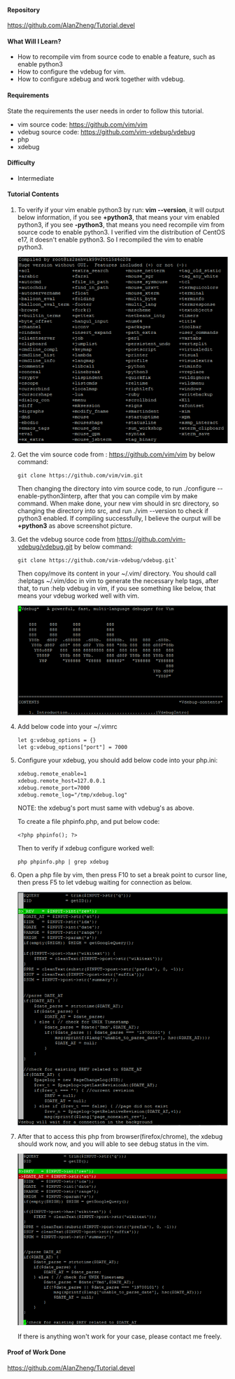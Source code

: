 #### Repository
https://github.com/AlanZheng/Tutorial.devel

#### What Will I Learn?
- How to recompile vim from source code to enable a feature, such as enable python3
- How to configure the vdebug for vim.
- How to configure xdebug and work together with vdebug.

#### Requirements
State the requirements the user needs in order to follow this tutorial.

- vim source code: https://github.com/vim/vim
- vdebug source code: https://github.com/vim-vdebug/vdebug
- php
- xdebug

#### Difficulty
- Intermediate

#### Tutorial Contents
1. To verify if your vim enable python3 by run: **vim --version**, it will output below information, if you see **+python3**, that means your vim enabled python3, if you see **-python3**, that means you need recompile vim from source code to enable python3. I verified vim the distribution of CentOS e17, it doesn't enable python3. So I recompiled the vim to enable python3.

   ![1539689296454](https://github.com/AlanZheng/Tutorial.devel/blob/master/vim_version.png)

2. Get the vim source code from : https://github.com/vim/vim by below command:

   ```
   git clone https://github.com/vim/vim.git
   ```

   Then changing the directory into vim source code, to run ./configure --enable-python3interp, after that you can compile vim by make command. When make done, your new vim should in src directory, so changing the directory into src, and run ./vim --version to check if python3 enabled. If compiling successfully, I believe the ourput will be **+python3** as above screenshot picture.

3. Get the vdebug source code from https://github.com/vim-vdebug/vdebug.git by below command:
    ```
    git clone https://github.com/vim-vdebug/vdebug.git`
    ```
    Then copy/move its content in your ~/.vim/ directory. You should call :helptags ~/.vim/doc in vim to generate the necessary help tags, after that, to run :help vdebug in vim, if you see something like below, that means your vdebug worked well with vim.

    ![1539691265468](https://github.com/AlanZheng/Tutorial.devel/blob/master/vdebug_doc.png)

4. Add below code into your ~/.vimrc 
    ```
    let g:vdebug_options = {}
    let g:vdebug_options["port"] = 7000
    ```

5. Configure your xdebug, you should add below code into your php.ini:
    ```
    xdebug.remote_enable=1
    xdebug.remote_host=127.0.0.1
    xdebug.remote_port=7000
    xdebug.remote_log="/tmp/xdebug.log"
    ```
    NOTE: the xdebug's port must same with vdebug's as above.

    To create a file phpinfo.php, and put below code:
    ```
    <?php phpinfo(); ?>
    ```
    Then to verify if xdebug configure worked well:
    ```
    php phpinfo.php | grep xdebug
    ```

6. Open a php file by vim, then press F10 to set a break point to cursor line, then press F5 to let vdebug waiting for connection as below.

    ![1539692284118](https://github.com/AlanZheng/Tutorial.devel/blob/master/vdebug_break.png)

7. After that to access this php from browser(firefox/chrome), the  xdebug should work now, and you will able to see debug status in the vim.

    ![1539696328484](https://github.com/AlanZheng/Tutorial.devel/blob/master/vdebug_debug.png)

    If there is anything won't work for your case, please contact me freely.

#### Proof of Work Done
https://github.com/AlanZheng/Tutorial.devel